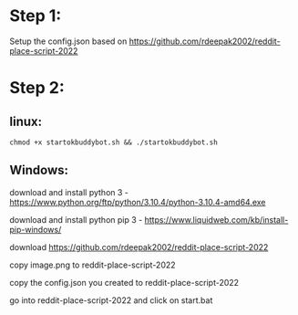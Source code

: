 

# Step 1:

Setup the config.json based on https://github.com/rdeepak2002/reddit-place-script-2022

# Step 2:

## linux:

```chmod +x startokbuddybot.sh && ./startokbuddybot.sh```

## Windows: 

download and install python 3 - https://www.python.org/ftp/python/3.10.4/python-3.10.4-amd64.exe

download and install python pip 3 - https://www.liquidweb.com/kb/install-pip-windows/

download https://github.com/rdeepak2002/reddit-place-script-2022 

copy image.png to reddit-place-script-2022

copy the config.json you created to reddit-place-script-2022

go into reddit-place-script-2022 and click on start.bat
